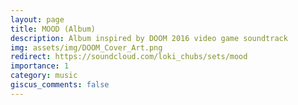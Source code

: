 ```yaml
---
layout: page
title: MOOD (Album)
description: Album inspired by DOOM 2016 video game soundtrack
img: assets/img/DOOM_Cover_Art.png
redirect: https://soundcloud.com/loki_chubs/sets/mood
importance: 1
category: music
giscus_comments: false
---
```


